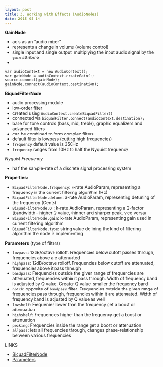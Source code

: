 ```yaml
---
layout: post
title: 3. Working with Effects (AudioNodes)
date: 2015-05-14
---
```

**GainNode**

- acts as an "audio mixer"
- represents a change in volume (volume control)
- single input and single output, multiplying the input audio signal by the `gain` attribute
- 
```
var audioContext = new AudioContext();
var gainNode = audioContext.createGain();
source.connect(gainNode);
gainNode.connect(audioContext.destination);
```

**BiquadFilterNode**

- audio processing module
- low-order filter
- created using `AudioContext.createBiquadFilter()`
- connected via `biquadFilter.connect(audioContext.destination);`
- base for tone controls (bass, mid, treble), graphic equalizers and advanced filters
- can be combined to form complex filters
- default filter is lowpass (cutting high frequencies)
- `frequency` default value is 350Hz
- `frequency` ranges from 10Hz to half the Nyquist frequency

*Nyquist Frequency*

- half the sample-rate of a discrete signal processing system

**Properties:**

- `BiquadFilterNode.frequency`: k-rate AudioParam, representing a frequency in the current filtering algorithm (Hz)
- `BiquadFilterNode.detune`: a-rate AudioParam, representing detuning of the frequency (Cents)
- `BiquadFilterNode.Q `: k-rate AudioParam, representing a Q-factor (bandwidth - higher Q value, thinner and sharper peak. vice versa)
- `BiquadFilterNode.gain`: k-rate AudioParam, representing gain used in current filtering algorithm
- `BiquadFilterNode.type`: string value defining the kind of filtering algorithm the node is implementing

**Parameters** (type of filters)

- `lowpass`: 12dB/octave rolloff. Frequencies below cutoff passes through, frequencies above are attenuated
- `highpass`: 12dB/octave rolloff. Frequencies below cutoff are attenuated, frequencies above it pass through
- `bandpass`: Frequencies outside the given range of frequencies are attenuated, frequencies within it pass through. Width of frequency band is adjusted by Q value. Greater Q value, smaller the frequency band
- `notch`: opposite of `bandpass` filter. Frequencies outside the given range of frequencies pass through, frequencies within it are attenuated. Width of frequency band is adjusted by Q value as well
- `lowshelf`: Frequenies lower than the frequency get a boost or attenuation
- `highshelf`: Frequencies higher than the frequency get a boost or attenuation
- `peaking`: Frequencies inside the range get a boost or attenuation
- `allpass`: lets all frequencies through, changes phase-relationship between various frequencies


LINKS:

- [BiquadFilterNode](https://docs.webplatform.org/wiki/apis/webaudio/BiquadFilterNode)
- [Parameters](https://developer.mozilla.org/en-US/docs/Web/API/BiquadFilterNode)
